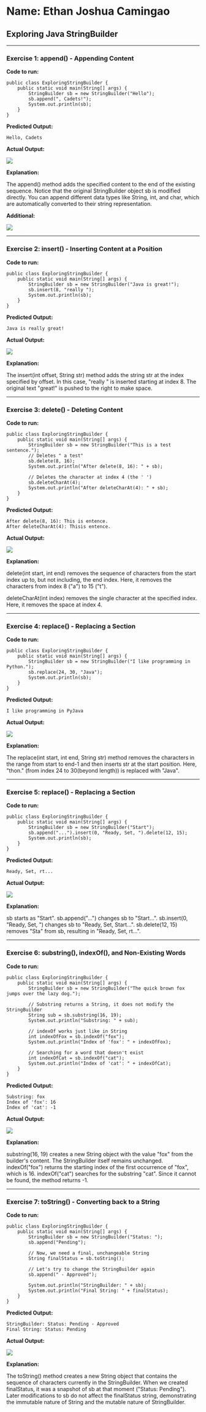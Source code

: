 # Name: Ethan Joshua Camingao
## Exploring Java StringBuilder

---

### Exercise 1: append() - Appending Content

**Code to run:**
```
public class ExploringStringBuilder {
    public static void main(String[] args) {
        StringBuilder sb = new StringBuilder("Hello");
        sb.append(", Cadets!");
        System.out.println(sb);
    }
}
```
**Predicted Output:**
```
Hello, Cadets
```

**Actual Output:**

<img src="https://github.com/ethan-josh/JC-Exploring-StringBuilder/blob/main/images/Ex1.png"/>

**Explanation:**

The append() method adds the specified content to the end of the existing sequence. Notice that the original StringBuilder object sb is modified directly. You can append different data types like String, int, and char, which are automatically converted to their string representation.

**Additional:**

<img src="https://github.com/ethan-josh/JC-Exploring-StringBuilder/blob/main/images/Ex1-additional.png"/>

---

### Exercise 2: insert() - Inserting Content at a Position

**Code to run:**
```
public class ExploringStringBuilder {
    public static void main(String[] args) {
        StringBuilder sb = new StringBuilder("Java is great!");
        sb.insert(8, "really ");
        System.out.println(sb);
    }
}
```
**Predicted Output:**
```
Java is really great!
```

**Actual Output:**

<img src="https://github.com/ethan-josh/JC-Exploring-StringBuilder/blob/main/images/Ex2.png"/>

**Explanation:**

The insert(int offset, String str) method adds the string str at the index specified by offset. In this case, "really " is inserted starting at index 8. The original text "great!" is pushed to the right to make space.

---

### Exercise 3: delete() - Deleting Content

**Code to run:**
```
public class ExploringStringBuilder {
    public static void main(String[] args) {
        StringBuilder sb = new StringBuilder("This is a test sentence.");
        // Deletes " a test"
        sb.delete(8, 16); 
        System.out.println("After delete(8, 16): " + sb);

        // Deletes the character at index 4 (the ' ')
        sb.deleteCharAt(4);
        System.out.println("After deleteCharAt(4): " + sb);
    }
}
```
**Predicted Output:**
```
After delete(8, 16): This is entence.
After deleteCharAt(4): Thisis entence.
```

**Actual Output:**

<img src="https://github.com/ethan-josh/JC-Exploring-StringBuilder/blob/main/images/Ex3.png"/>

**Explanation:**

delete(int start, int end) removes the sequence of characters from the start index up to, but not including, the end index. Here, it removes the characters from index 8 ("a") to 15 ("t").

deleteCharAt(int index) removes the single character at the specified index. Here, it removes the space at index 4.

---

### Exercise 4: replace() - Replacing a Section

**Code to run:**
```
public class ExploringStringBuilder {
    public static void main(String[] args) {
        StringBuilder sb = new StringBuilder("I like programming in Python.");
        sb.replace(24, 30, "Java");
        System.out.println(sb);
    }
}
```
**Predicted Output:**
```
I like programming in PyJava
```

**Actual Output:**

<img src="https://github.com/ethan-josh/JC-Exploring-StringBuilder/blob/main/images/Ex4.png"/>

**Explanation:**

The replace(int start, int end, String str) method removes the characters in the range from start to end-1 and then inserts str at the start position. Here, "thon." (from index 24 to 30(beyond length)) is replaced with "Java".

---

### Exercise 5: replace() - Replacing a Section

**Code to run:**
```
public class ExploringStringBuilder {
    public static void main(String[] args) {
        StringBuilder sb = new StringBuilder("Start");
        sb.append("...").insert(0, "Ready, Set, ").delete(12, 15);
        System.out.println(sb);
    }
}
```
**Predicted Output:**
```
Ready, Set, rt...
```

**Actual Output:**

<img src="https://github.com/ethan-josh/JC-Exploring-StringBuilder/blob/main/images/Ex5.png"/>

**Explanation:**

sb starts as "Start".
sb.append("...") changes sb to "Start...".
sb.insert(0, "Ready, Set, ") changes sb to "Ready, Set, Start...".
sb.delete(12, 15) removes "Sta" from sb, resulting in "Ready, Set, rt...".

---

### Exercise 6: substring(), indexOf(), and Non-Existing Words

**Code to run:**
```
public class ExploringStringBuilder {
    public static void main(String[] args) {
        StringBuilder sb = new StringBuilder("The quick brown fox jumps over the lazy dog.");
        
        // Substring returns a String, it does not modify the StringBuilder
        String sub = sb.substring(16, 19);
        System.out.println("Substring: " + sub);
        
        // indexOf works just like in String
        int indexOfFox = sb.indexOf("fox");
        System.out.println("Index of 'fox': " + indexOfFox);
        
        // Searching for a word that doesn't exist
        int indexOfCat = sb.indexOf("cat");
        System.out.println("Index of 'cat': " + indexOfCat);
    }
}
```
**Predicted Output:**
```
Substring: fox
Index of 'fox': 16
Index of 'cat': -1
```

**Actual Output:**

<img src="https://github.com/ethan-josh/JC-Exploring-StringBuilder/blob/main/images/Ex6.png"/>

**Explanation:**

substring(16, 19) creates a new String object with the value "fox" from the builder's content. The StringBuilder itself remains unchanged.
indexOf("fox") returns the starting index of the first occurrence of "fox", which is 16.
indexOf("cat") searches for the substring "cat". Since it cannot be found, the method returns -1.

---

### Exercise 7: toString() - Converting back to a String

**Code to run:**
```
public class ExploringStringBuilder {
    public static void main(String[] args) {
        StringBuilder sb = new StringBuilder("Status: ");
        sb.append("Pending");
        
        // Now, we need a final, unchangeable String
        String finalStatus = sb.toString();
        
        // Let's try to change the StringBuilder again
        sb.append(" - Approved"); 
        
        System.out.println("StringBuilder: " + sb);
        System.out.println("Final String: " + finalStatus);
    }
}
```
**Predicted Output:**
```
StringBuilder: Status: Pending - Approved
Final String: Status: Pending
```

**Actual Output:**

<img src="https://github.com/ethan-josh/JC-Exploring-StringBuilder/blob/main/images/Ex7.png"/>

**Explanation:**

The toString() method creates a new String object that contains the sequence of characters currently in the StringBuilder. When we created finalStatus, it was a snapshot of sb at that moment ("Status: Pending"). Later modifications to sb do not affect the finalStatus string, demonstrating the immutable nature of String and the mutable nature of StringBuilder.
